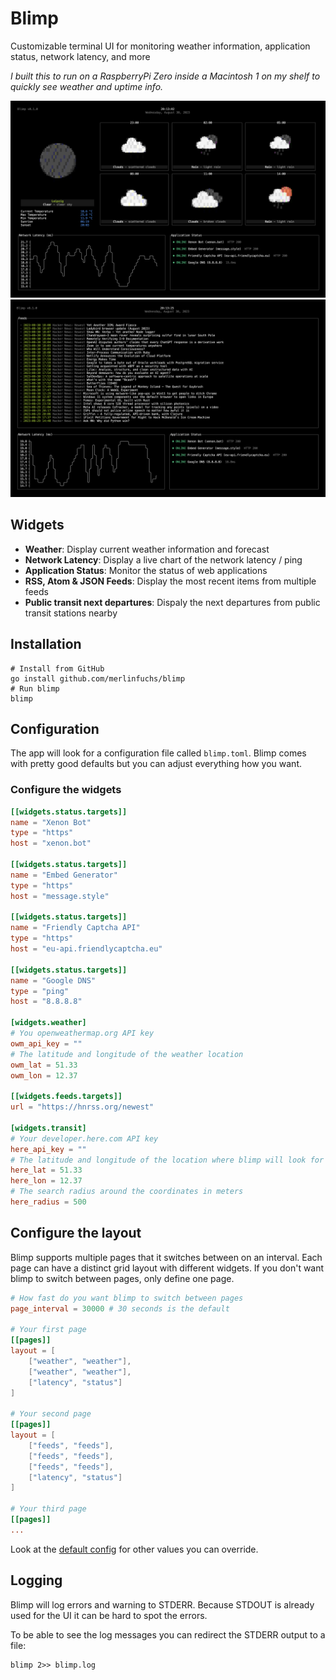 # Blimp

Customizable terminal UI for monitoring weather information, application status, network latency, and more

_I built this to run on a RaspberryPi Zero inside a Macintosh 1 on my shelf to quickly see weather and uptime info._

![](example1.png)![](example2.png)

## Widgets

- **Weather**: Display current weather information and forecast
- **Network Latency**: Display a live chart of the network latency / ping
- **Application Status**: Monitor the status of web applications
- **RSS, Atom & JSON Feeds**: Display the most recent items from multiple feeds
- **Public transit next departures**: Dispaly the next departures from public transit stations nearby

## Installation

```shell
# Install from GitHub
go install github.com/merlinfuchs/blimp
# Run blimp
blimp
```

## Configuration

The app will look for a configuration file called `blimp.toml`. Blimp comes with pretty good defaults but you can adjust everything how you want.

### Configure the widgets

```toml
[[widgets.status.targets]]
name = "Xenon Bot"
type = "https"
host = "xenon.bot"

[[widgets.status.targets]]
name = "Embed Generator"
type = "https"
host = "message.style"

[[widgets.status.targets]]
name = "Friendly Captcha API"
type = "https"
host = "eu-api.friendlycaptcha.eu"

[[widgets.status.targets]]
name = "Google DNS"
type = "ping"
host = "8.8.8.8"

[widgets.weather]
# You openweathermap.org API key
owm_api_key = ""
# The latitude and longitude of the weather location
owm_lat = 51.33
owm_lon = 12.37

[[widgets.feeds.targets]]
url = "https://hnrss.org/newest"

[widgets.transit]
# Your developer.here.com API key
here_api_key = ""
# The latitude and longitude of the location where blimp will look for the next public transit departures
here_lat = 51.33
here_lon = 12.37
# The search radius around the coordinates in meters
here_radius = 500
```

## Configure the layout

Blimp supports multiple pages that it switches between on an interval. Each page can have a distinct grid layout with different widgets. If you don't want blimp to switch between pages, only define one page.

```toml
# How fast do you want blimp to switch between pages
page_interval = 30000 # 30 seconds is the default

# Your first page
[[pages]]
layout = [
    ["weather", "weather"],
    ["weather", "weather"],
    ["latency", "status"]
]

# Your second page
[[pages]]
layout = [
    ["feeds", "feeds"],
    ["feeds", "feeds"],
    ["feeds", "feeds"],
    ["latency", "status"]
]

# Your third page
[[pages]]
...
```

Look at the [default config](internal/config/default.config.toml) for other values you can override.

## Logging

Blimp will log errors and warning to STDERR. Because STDOUT is already used for the UI it can be hard to spot the errors.

To be able to see the log messages you can redirect the STDERR output to a file:

```shell
blimp 2>> blimp.log
```
